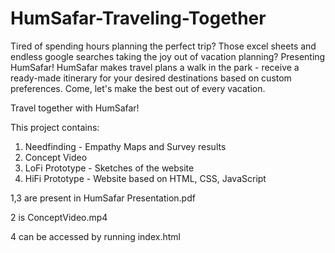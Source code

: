 # HumSafar-Traveling-Together

Tired of spending hours planning the perfect trip? 
Those excel sheets and endless google searches taking the joy out of vacation planning? Presenting HumSafar! 
HumSafar makes travel plans a walk in the park - receive a ready-made itinerary for your desired destinations based on custom preferences. Come, let's make the best out of every vacation. 

Travel together with HumSafar!

This project contains:
1. Needfinding - Empathy Maps and Survey results
2. Concept Video 
3. LoFi Prototype - Sketches of the website
4. HiFi Prototype - Website based on HTML, CSS, JavaScript

1,3 are present in HumSafar Presentation.pdf

2 is ConceptVideo.mp4

4 can be accessed by running index.html
